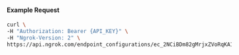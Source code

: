 
#### Example Request
```bash
curl \
-H "Authorization: Bearer {API_KEY}" \
-H "Ngrok-Version: 2" \
https://api.ngrok.com/endpoint_configurations/ec_2NCiBDm82gMrjxZVoRqKA1Gb7hz/oidc
